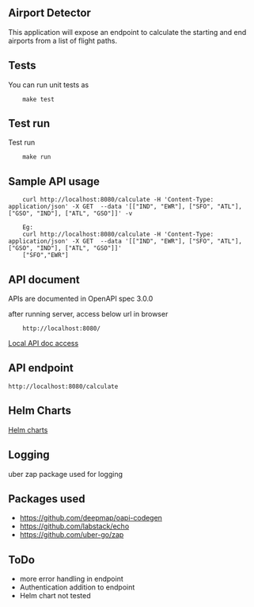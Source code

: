 ## Airport Detector
This application will expose an endpoint to calculate the starting and end airports from a list of flight paths.

## Tests
You can run unit tests as
```
    make test
```

## Test run
Test run 

```
    make run
```
## Sample API usage

```
    curl http://localhost:8080/calculate -H 'Content-Type: application/json' -X GET  --data '[["IND", "EWR"], ["SFO", "ATL"], ["GSO", "IND"], ["ATL", "GSO"]]' -v

    Eg:
    curl http://localhost:8080/calculate -H 'Content-Type: application/json' -X GET  --data '[["IND", "EWR"], ["SFO", "ATL"], ["GSO", "IND"], ["ATL", "GSO"]]' 
    ["SFO","EWR"]
```
## API document 
APIs are documented in OpenAPI spec 3.0.0

after running server, access below url in browser
```
    http://localhost:8080/
```

[Local API doc access](./api/airportcalculator.yaml)

## API endpoint

```
http://localhost:8080/calculate

```
## Helm Charts
[Helm charts](./deployment/)

## Logging 
uber zap package used for logging

## Packages used
- https://github.com/deepmap/oapi-codegen  
- https://github.com/labstack/echo 
- https://github.com/uber-go/zap

## ToDo
- more error handling in endpoint
- Authentication addition to endpoint
- Helm chart not tested